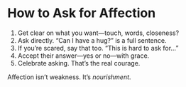 # How to Ask for Affection

1. Get clear on what you want—touch, words, closeness?
2. Ask directly. “Can I have a hug?” is a full sentence.
3. If you’re scared, say that too. “This is hard to ask for…”
4. Accept their answer—yes or no—with grace.
5. Celebrate asking. That’s the real courage.

Affection isn’t weakness. It’s *nourishment*.
